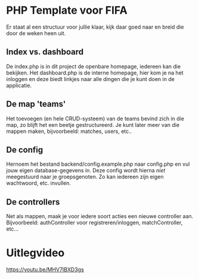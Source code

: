 # PHP Template voor FIFA
Er staat al een structuur voor jullie klaar, kijk daar goed naar en breid die door de weken heen uit.

## Index vs. dashboard
De index.php is in dit project de openbare homepage, iedereen kan die bekijken. Het dashboard.php is de interne homepage, hier kom je na het inloggen en deze biedt linkjes naar alle dingen die je kunt doen in de applicatie.

## De map 'teams'
Het toevoegen (en hele CRUD-systeem) van de teams bevind zich in die map, zo blijft het een beetje gestructureerd. Je kunt later meer van die mappen maken, bijvoorbeeld: matches, users, etc..

## De config
Hernoem het bestand backend/config.example.php naar config.php en vul jouw eigen database-gegevens in. Deze config wordt hierna _niet_ meegestuurd naar je groepsgenoten. Zo kan iedereen zijn eigen wachtwoord, etc. invullen.

## De controllers
Net als mappen, maak je voor iedere soort acties een nieuwe controller aan. Bijvoorbeeld: authController voor registreren/inloggen, matchController, etc...

# Uitlegvideo
https://youtu.be/MHV7IBXD3gs